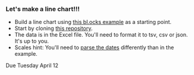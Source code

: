
### Let's make a line chart!!!

* Build a line chart using [this bl.ocks example](http://bl.ocks.org/mbostock/3883245) as a starting point. 
* Start by cloning [this repository](https://github.com/chriscanipe/columbia-unemployment).
* The data is in the Excel file. You'll need to format it to tsv, csv or json. It's up to you. 
* Scales hint: You'll need to [parse the dates](https://github.com/mbostock/d3/wiki/Time-Formatting) differently than in the example.

Due Tuesday April 12